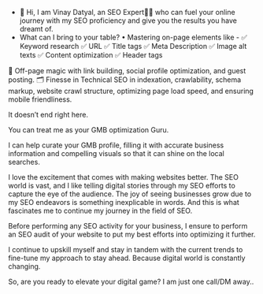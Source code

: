 - 👋 Hi, I am Vinay Datyal, an SEO Expert👨‍💻 who can fuel your online journey with my SEO proficiency and give you the results you have dreamt of.
- What can I bring to your table?
• Mastering on-page elements like -
✅ Keyword research
✅ URL
✅ Title tags
✅ Meta Description
✅ Image alt texts
✅ Content optimization
✅ Header tags

🔗 Off-page magic with link building, social profile optimization, and guest posting.
🗂️ Finesse in Technical SEO in indexation, crawlability, schema markup, website crawl structure, optimizing page load speed, and ensuring mobile friendliness.

It doesn’t end right here.

You can treat me as your GMB optimization Guru.

I can help curate your GMB profile, filling it with accurate business information and compelling visuals so that it can shine on the local searches.

I love the excitement that comes with making websites better. The SEO world is vast, and I like telling digital stories through my SEO efforts to capture the eye of the audience. The joy of seeing businesses grow due to my SEO endeavors is something inexplicable in words. And this is what fascinates me to continue my journey in the field of SEO.

Before performing any SEO activity for your business, I ensure to perform an SEO audit of your website to put my best efforts into optimizing it further.

I continue to upskill myself and stay in tandem with the current trends to fine-tune my approach to stay ahead. Because digital world is constantly changing.

So, are you ready to elevate your digital game? I am just one call/DM away.. 

<!---
vinaydatyal/vinaydatyal is a ✨ special ✨ repository because its `README.md` (this file) appears on your GitHub profile.
You can click the Preview link to take a look at your changes.
--->

